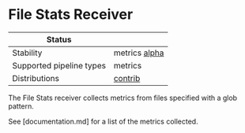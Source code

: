 # File Stats Receiver

<!-- status autogenerated section -->
| Status                   |           |
| ------------------------ |-----------|
| Stability                | metrics [alpha]   |
| Supported pipeline types | metrics   |
| Distributions            | [contrib] |

[alpha]: https://github.com/open-telemetry/opentelemetry-collector#alpha
[contrib]: https://github.com/open-telemetry/opentelemetry-collector-releases/tree/main/distributions/otelcol-contrib
<!-- end autogenerated section -->

The File Stats receiver collects metrics from files specified with a glob pattern.

See [documentation.md] for a list of the metrics collected.